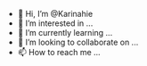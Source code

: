 - 👋 Hi, I’m @Karinahie
- 👀 I’m interested in ...
- 🌱 I’m currently learning ...
- 💞️ I’m looking to collaborate on ...
- 📫 How to reach me ...

<!---
Karinahie/Karinahie is a ✨ special ✨ repository because its `README.md` (this file) appears on your GitHub profile.
You can click the Preview link to take a look at your changes.
--->
